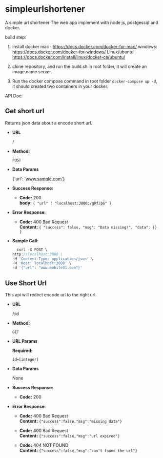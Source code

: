 # simpleurlshortener
A simple url shortener
The web app implement with node js, postgessql and docker.

build step:
1. install docker
  mac : https://docs.docker.com/docker-for-mac/
  windows: https://docs.docker.com/docker-for-windows/
  Linux/ubuntu https://docs.docker.com/install/linux/docker-ce/ubuntu/
  
2. clone repository, and run the build.sh in root folder, it will create an image name server.

  
3. Run the docker compose command in root folder `docker-compose up -d`, it should created two containers in your docker.


API Doc:

**Get short url**
----
  Returns json data about a encode short url.

* **URL**

  /

* **Method:**

  `POST`
  
* **Data Params**

  {'url': 'www.sample.com'}

* **Success Response:**

  * **Code:** 200 <br />
    **body:** `{ "url" : "localhost:3000:/gRfJp6" }`
 
* **Error Response:**

  * **Code:** 400 Bad Request <br />
    **Content:** `{
    "success": false,
    "msg": "Data missing!",
    "data": {}
}`

* **Sample Call:**

  ```javascript
    curl -X POST \
  http://localhost:3000 \
  -H 'Content-Type: application/json' \
  -H 'Host: localhost:3000' \
  -d '{"url": "www.mobile01.com"}'
  ```


**Use Short Url**
----
  This api will redirct encode url to the right url.

* **URL**

  /:id

* **Method:**

  `GET`
  
*  **URL Params**

   **Required:**
 
   `id=[integer]`

* **Data Params**

  None

* **Success Response:**

  * **Code:** 200 <br />
 
* **Error Response:**

  * **Code:** 400 Bad Request <br />
    **Content:** `{"success":false,"msg":"missing data"}`
    
  * **Code:** 400 Bad Request <br />
    **Content:** `{"success":false,"msg":"url expired"}`
    
  * **Code:** 404 NOT FOUND <br />
    **Content:** `{"success":false,"msg":"can't found the url"}`

  
